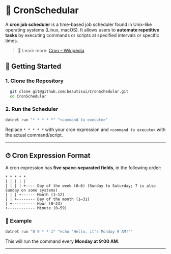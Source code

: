 # 📅 CronSchedular

A **cron job scheduler** is a time-based job scheduler found in Unix-like operating systems (Linux, macOS). It allows users to **automate repetitive tasks** by executing commands or scripts at specified intervals or specific times.

> 📖 Learn more: [Cron – Wikipedia](https://en.wikipedia.org/wiki/Cron)

## 🚀 Getting Started

### 1. Clone the Repository

```bash
  git clone git@github.com:beautisui/CronSchedular.git
  cd CronSchedular
````

### 2. Run the Scheduler

```bash
dotnet run "* * * * *" "<command to execute>"
```

Replace `* * * * *` with your cron expression and `<command to execute>` with the actual command/script.

---

## ⏱ Cron Expression Format

A cron expression has **five space-separated fields**, in the following order:

```
* * * * *
| | | | |
| | | | +---- Day of the week (0–6) (Sunday to Saturday; 7 is also Sunday on some systems)
| | | +------ Month (1–12)
| | +-------- Day of the month (1–31)
| +---------- Hour (0–23)
+------------ Minute (0–59)
```

### 🧪 Example

```bash
dotnet run "0 9 * * 1" "echo 'Hello, it's Monday 9 AM!'"
```

This will run the command every **Monday at 9:00 AM**.

---
